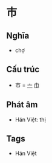# 市

## Nghĩa

* chợ

## Cấu trúc
* 市 = [亠](亠.md) [巾](巾.md)

## Phát âm

* Hán Việt: thị

## Tags
* Hán Việt

<script>window.HANZI_FIELD='市';</script>
